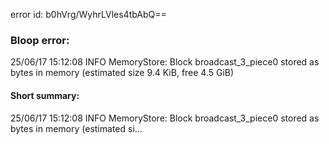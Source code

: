 error id: b0hVrg/WyhrLVles4tbAbQ==
### Bloop error:

25/06/17 15:12:08 INFO MemoryStore: Block broadcast_3_piece0 stored as bytes in memory (estimated size 9.4 KiB, free 4.5 GiB)
#### Short summary: 

25/06/17 15:12:08 INFO MemoryStore: Block broadcast_3_piece0 stored as bytes in memory (estimated si...